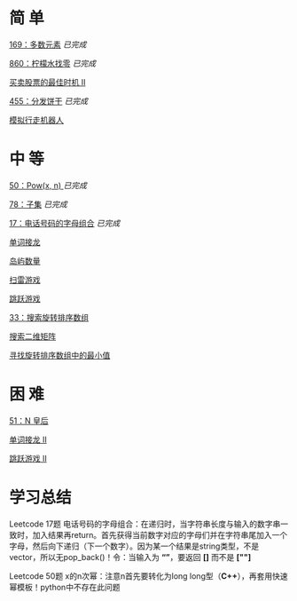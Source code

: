 # 简 单

[169：多数元素](https://leetcode-cn.com/problems/majority-element/description/) 			  *已完成*  			  

[860：柠檬水找零](https://github.com/libracjj/AlgorithmQIUZHAO/blob/master/Week_03/Leetcode_860.cpp) 			  *已完成*  			  

[买卖股票的最佳时机 II ](https://leetcode-cn.com/problems/best-time-to-buy-and-sell-stock-ii/description/)

[455：分发饼干](https://github.com/libracjj/AlgorithmQIUZHAO/blob/master/Week_03/Leetcode_455.cpp) 			  *已完成*  			  

[模拟行走机器人](https://leetcode-cn.com/problems/walking-robot-simulation/description/)

# 中 等

[50：Pow(x, n) ](https://leetcode-cn.com/problems/powx-n/)			  *已完成* 

[78：子集](https://leetcode-cn.com/problems/subsets/)			  *已完成* 

[17：电话号码的字母组合](https://github.com/libracjj/AlgorithmQIUZHAO/blob/master/Week_03/Leetcode_17.cpp) 			  *已完成*  			  

[单词接龙](https://leetcode-cn.com/problems/word-ladder/description/)

[岛屿数量](https://leetcode-cn.com/problems/number-of-islands/)

[扫雷游戏](https://leetcode-cn.com/problems/minesweeper/description/)

[跳跃游戏](https://leetcode-cn.com/problems/jump-game/)

[33：搜索旋转排序数组](https://leetcode-cn.com/problems/search-in-rotated-sorted-array/)

[搜索二维矩阵](https://leetcode-cn.com/problems/search-a-2d-matrix/)

[寻找旋转排序数组中的最小值](https://leetcode-cn.com/problems/find-minimum-in-rotated-sorted-array/)

# 困 难

[51：N 皇后](https://leetcode-cn.com/problems/n-queens/)

[单词接龙 II ](https://leetcode-cn.com/problems/word-ladder-ii/description/)

[跳跃游戏 II ](https://leetcode-cn.com/problems/jump-game-ii/)



# 学习总结

Leetcode 17题 电话号码的字母组合：在递归时，当字符串长度与输入的数字串一致时，加入结果再return。首先获得当前数字对应的字母们并在字符串尾加入一个字母，然后向下递归（下一个数字）。因为某一个结果是string类型，不是vector，所以无pop_back()！令：当输入为 **“”**，要返回 **[]** 而不是 **[""]**      

Leetcode 50题 x的n次幂：注意n首先要转化为long long型（**C++**），再套用快速幂模板！python中不存在此问题      



